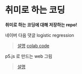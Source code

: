 # 취미로 하는 코딩

**취미로 하는 코딩에 대해 저장하는 repo!**

네이버 다음 댓글 logistic regression
> [설명](https://hoonzi-text.tistory.com/83)
> [colab code](https://github.com/hoonzinope/hobby_coding/blob/main/naver_daum_binary_cp.ipynb)

p5.js 로 만드는 web 그림

> [설명](https://p5js.org/ko/)

